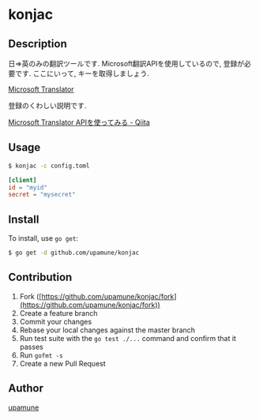 # konjac



## Description
日=>英のみの翻訳ツールです. Microsoft翻訳APIを使用しているので, 登録が必要です.
ここにいって, キーを取得しましょう.

[Microsoft Translator](https://datamarket.azure.com/dataset/bing/microsofttranslator)

登録のくわしい説明です.

[Microsoft Translator APIを使ってみる - Qiita](http://qiita.com/kemayako/items/21fe36005e6e729aff77)
## Usage

```bash
$ konjac -c config.toml
```

```toml:config.toml
[client]
id = "myid"
secret = "mysecret"
```

## Install

To install, use `go get`:

```bash
$ go get -d github.com/upamune/konjac
```

## Contribution

1. Fork ([https://github.com/upamune/konjac/fork](https://github.com/upamune/konjac/fork))
1. Create a feature branch
1. Commit your changes
1. Rebase your local changes against the master branch
1. Run test suite with the `go test ./...` command and confirm that it passes
1. Run `gofmt -s`
1. Create a new Pull Request

## Author

[upamune](https://github.com/upamune)
